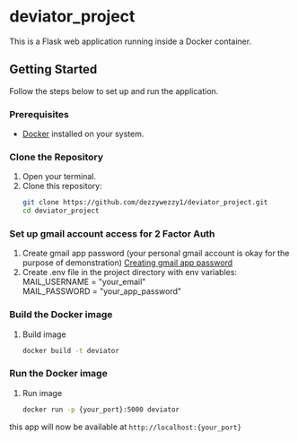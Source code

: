 # deviator_project

This is a Flask web application running inside a Docker container.

## Getting Started

Follow the steps below to set up and run the application.

### Prerequisites

- [Docker](https://www.docker.com/) installed on your system.

### Clone the Repository

1. Open your terminal.
2. Clone this repository:
   ```bash
   git clone https://github.com/dezzywezzy1/deviator_project.git
   cd deviator_project

### Set up gmail account access for 2 Factor Auth
1. Create gmail app password (your personal gmail account is okay for the purpose of demonstration)
    [Creating gmail app password](https://support.google.com/mail/answer/185833?hl=en)
2. Create .env file in the project directory with env variables: \
    MAIL_USERNAME = "your_email"\
    MAIL_PASSWORD = "your_app_password"

### Build the Docker image
1. Build image
    ```bash
    docker build -t deviator

### Run the Docker image
1. Run image
    ```bash
    docker run -p {your_port}:5000 deviator

this app will now be available at `http://localhost:{your_port}`
